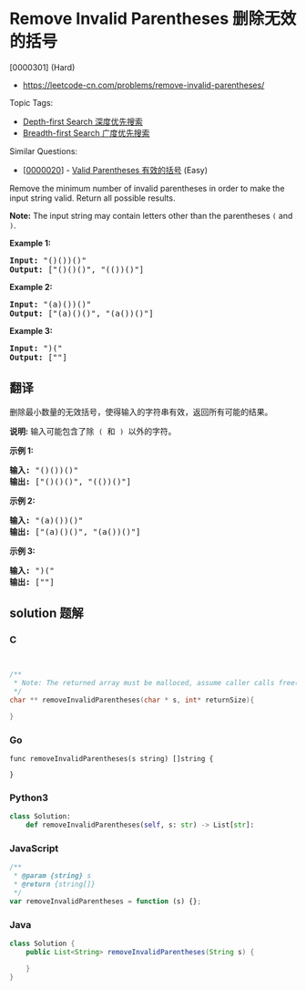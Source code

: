 # Remove Invalid Parentheses 删除无效的括号

[0000301] (Hard)

- https://leetcode-cn.com/problems/remove-invalid-parentheses/

Topic Tags:

- [Depth-first Search 深度优先搜索](https://leetcode-cn.com/tag/depth-first-search/)
- [Breadth-first Search 广度优先搜索](https://leetcode-cn.com/tag/breadth-first-search/)

Similar Questions:

- [[0000020](https://leetcode-cn.com/problems/valid-parentheses/)] - [Valid Parentheses 有效的括号](./0000020.valid-parentheses.md) (Easy)

Remove the minimum number of invalid parentheses in order to make the input string valid. Return all possible results.

**Note:** The input string may contain letters other than the parentheses `(` and `)`.

**Example 1:**

<pre><b>Input:</b> "()())()"
<b>Output:</b> ["()()()", "(())()"]
</pre>

**Example 2:**

<pre><b>Input:</b> "(a)())()"
<b>Output:</b> ["(a)()()", "(a())()"]
</pre>

**Example 3:**

<pre><b>Input:</b> ")("
<b>Output: </b>[""]
</pre>

## 翻译

删除最小数量的无效括号，使得输入的字符串有效，返回所有可能的结果。

**说明:** 输入可能包含了除  `(`  和  `)`  以外的字符。

**示例 1:**

<pre><strong>输入:</strong> "()())()"
<strong>输出:</strong> ["()()()", "(())()"]
</pre>

**示例 2:**

<pre><strong>输入:</strong> "(a)())()"
<strong>输出:</strong> ["(a)()()", "(a())()"]
</pre>

**示例 3:**

<pre><strong>输入:</strong> ")("
<strong>输出: </strong>[""]</pre>

## solution 题解

### C

```c


/**
 * Note: The returned array must be malloced, assume caller calls free().
 */
char ** removeInvalidParentheses(char * s, int* returnSize){

}


```

### Go

```golang
func removeInvalidParentheses(s string) []string {

}
```

### Python3

```python
class Solution:
    def removeInvalidParentheses(self, s: str) -> List[str]:

```

### JavaScript

```javascript
/**
 * @param {string} s
 * @return {string[]}
 */
var removeInvalidParentheses = function (s) {};
```

### Java

```java
class Solution {
    public List<String> removeInvalidParentheses(String s) {

    }
}
```
